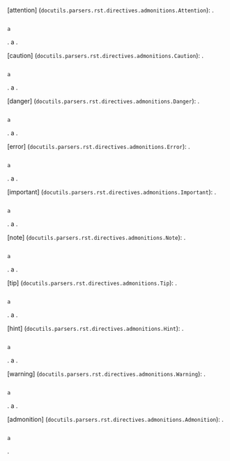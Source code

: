 [attention] (`docutils.parsers.rst.directives.admonitions.Attention`):
.
```{attention}

a
```
.
<document source="notset">
    <attention>
        <paragraph>
            a
.

[caution] (`docutils.parsers.rst.directives.admonitions.Caution`):
.
```{caution}

a
```
.
<document source="notset">
    <caution>
        <paragraph>
            a
.

[danger] (`docutils.parsers.rst.directives.admonitions.Danger`):
.
```{danger}

a
```
.
<document source="notset">
    <danger>
        <paragraph>
            a
.

[error] (`docutils.parsers.rst.directives.admonitions.Error`):
.
```{error}

a
```
.
<document source="notset">
    <error>
        <paragraph>
            a
.

[important] (`docutils.parsers.rst.directives.admonitions.Important`):
.
```{important}

a
```
.
<document source="notset">
    <important>
        <paragraph>
            a
.

[note] (`docutils.parsers.rst.directives.admonitions.Note`):
.
```{note}

a
```
.
<document source="notset">
    <note>
        <paragraph>
            a
.

[tip] (`docutils.parsers.rst.directives.admonitions.Tip`):
.
```{tip}

a
```
.
<document source="notset">
    <tip>
        <paragraph>
            a
.

[hint] (`docutils.parsers.rst.directives.admonitions.Hint`):
.
```{hint}

a
```
.
<document source="notset">
    <hint>
        <paragraph>
            a
.

[warning] (`docutils.parsers.rst.directives.admonitions.Warning`):
.
```{warning}

a
```
.
<document source="notset">
    <warning>
        <paragraph>
            a
.

[admonition] (`docutils.parsers.rst.directives.admonitions.Admonition`):
.
```{admonition} myclass

a
```
.
<document source="notset">
    <admonition classes="admonition-myclass">
        <title>
            myclass
        <paragraph>
            a
.

[sidebar] (`docutils.parsers.rst.directives.body.Sidebar`):
.
```{sidebar} sidebar title

a
```
.
<document source="notset">
    <sidebar>
        <title>
            sidebar title
        <paragraph>
            a
.

[topic] (`docutils.parsers.rst.directives.body.Topic`):
.
```{topic} Topic Title

a
```
.
<document source="notset">
    <topic>
        <title>
            Topic Title
        <paragraph>
            a
.

[line-block] (`docutils.parsers.rst.directives.body.LineBlock`)
.
```{line-block}
line 1
line 2
  line 3
```
.
<document source="notset">
    <line_block>
        <line>
            line 1
        <line>
            line 2
        <line_block>
            <line>
                line 3
.

[parsed-literal] (`docutils.parsers.rst.directives.body.ParsedLiteral`):
.
```{parsed-literal}

a
```
.
<document source="notset">
    <literal_block xml:space="preserve">
        a
.

[rubric] (`docutils.parsers.rst.directives.body.Rubric`):
.
```{rubric} Rubric Title
```
.
<document source="notset">
    <rubric>
        Rubric Title
.

[epigraph] (`docutils.parsers.rst.directives.body.Epigraph`):
.
```{epigraph}

a

-- attribution
```
.
<document source="notset">
    <block_quote classes="epigraph">
        <paragraph>
            a
        <attribution>
            attribution
.

[highlights] (`docutils.parsers.rst.directives.body.Highlights`):
.
```{highlights}

a

-- attribution
```
.
<document source="notset">
    <block_quote classes="highlights">
        <paragraph>
            a
        <attribution>
            attribution
.

[pull-quote] (`docutils.parsers.rst.directives.body.PullQuote`):
.
```{pull-quote}

a

-- attribution
```
.
<document source="notset">
    <block_quote classes="pull-quote">
        <paragraph>
            a
        <attribution>
            attribution
.

[compound] (`docutils.parsers.rst.directives.body.Compound`):
.
```{compound}

a
```
.
<document source="notset">
    <compound>
        <paragraph>
            a
.

[container] (`docutils.parsers.rst.directives.body.Container`):
.
```{container}

a
```
.
<document source="notset">
    <container>
        <paragraph>
            a
.

[image] (`docutils.parsers.rst.directives.images.Image`):
.
```{image} path/to/image
:alt: abc
:name: name
```
.
<document source="notset">
    <image alt="abc" ids="name" names="name" uri="path/to/image">
.

[raw] (`docutils.parsers.rst.directives.misc.Raw`):
.
```{raw} raw

a
```
.
<document source="notset">
    <raw format="raw" xml:space="preserve">
        a
.

[class] (`docutils.parsers.rst.directives.misc.Class`):
.
```{class} myclass

a
```
.
<document source="notset">
    <paragraph classes="myclass">
        a
.

[role] (`docutils.parsers.rst.directives.misc.Role`) + raw (`docutils.parsers.rst.roles.raw_role`):
.
```{role} raw-latex(raw)
:format: latex
```

{raw-latex}`\tag{content}`
.
<document source="notset">
    <paragraph>
        <raw classes="raw-latex" format="latex" xml:space="preserve">
            \tag{content}
.

[title] (`docutils.parsers.rst.directives.misc.Title`):
.
```{title} title
```
.
<document source="notset" title="title">
.

[restructuredtext-test-directive] (`docutils.parsers.rst.directives.misc.TestDirective`):
.
```{restructuredtext-test-directive}
```
.
<document source="notset">
    <system_message level="1" line="1" source="notset" type="INFO">
        <paragraph>
            Directive processed. Type="restructuredtext-test-directive", arguments=[], options={}, content: None
.

[contents] (`docutils.parsers.rst.directives.parts.Contents`):
.
```{contents} Contents
```
.
<document source="notset">
    <topic classes="contents" ids="contents" names="contents">
        <title>
            Contents
        <pending>
            .. internal attributes:
                 .transform: docutils.transforms.parts.Contents
                 .details:
.

[sectnum] (`docutils.parsers.rst.directives.parts.Sectnum`):
.
```{sectnum}
```
.
<document source="notset">
    <pending>
        .. internal attributes:
             .transform: docutils.transforms.parts.SectNum
             .details:
.

[header] (`docutils.parsers.rst.directives.parts.Header`):
.
```{header}

a
```
.
<document source="notset">
    <decoration>
        <header>
            <paragraph>
                a
.

[footer] (`docutils.parsers.rst.directives.parts.Footer`):
.
```{footer}

a
```
.
<document source="notset">
    <decoration>
        <footer>
            <paragraph>
                a
.

[target-notes] (`docutils.parsers.rst.directives.references.TargetNotes`):
.
```{target-notes}
```
.
<document source="notset">
    <pending>
        .. internal attributes:
             .transform: docutils.transforms.references.TargetNotes
             .details:
.
